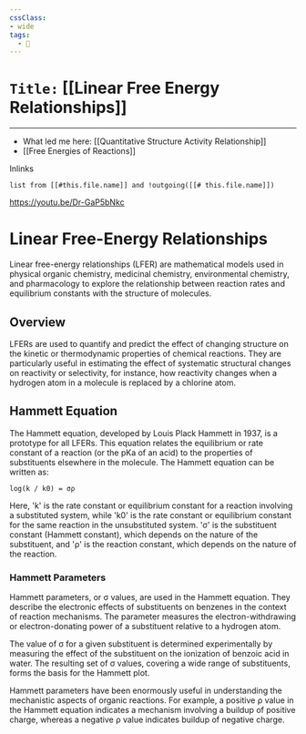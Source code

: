```yaml
---
cssClass:
- wide
tags:
  - 🧪
---
```


# `Title:` [[Linear Free Energy Relationships]]
--- 

- What led me here: [[Quantitative Structure Activity Relationship]]
- [[Free Energies of Reactions]]

Inlinks
```dataview 
list from [[#this.file.name]] and !outgoing([[# this.file.name]]) 
```

https://youtu.be/Dr-GaP5bNkc

# Linear Free-Energy Relationships

Linear free-energy relationships (LFER) are mathematical models used in physical organic chemistry, medicinal chemistry, environmental chemistry, and pharmacology to explore the relationship between reaction rates and equilibrium constants with the structure of molecules.

## Overview

LFERs are used to quantify and predict the effect of changing structure on the kinetic or thermodynamic properties of chemical reactions. They are particularly useful in estimating the effect of systematic structural changes on reactivity or selectivity, for instance, how reactivity changes when a hydrogen atom in a molecule is replaced by a chlorine atom. 

## Hammett Equation

The Hammett equation, developed by Louis Plack Hammett in 1937, is a prototype for all LFERs. This equation relates the equilibrium or rate constant of a reaction (or the pKa of an acid) to the properties of substituents elsewhere in the molecule. The Hammett equation can be written as:

```
log(k / k0) = σρ
```

Here, 'k' is the rate constant or equilibrium constant for a reaction involving a substituted system, while 'k0' is the rate constant or equilibrium constant for the same reaction in the unsubstituted system. 'σ' is the substituent constant (Hammett constant), which depends on the nature of the substituent, and 'ρ' is the reaction constant, which depends on the nature of the reaction.

### Hammett Parameters

Hammett parameters, or σ values, are used in the Hammett equation. They describe the electronic effects of substituents on benzenes in the context of reaction mechanisms. The parameter measures the electron-withdrawing or electron-donating power of a substituent relative to a hydrogen atom.

The value of σ for a given substituent is determined experimentally by measuring the effect of the substituent on the ionization of benzoic acid in water. The resulting set of σ values, covering a wide range of substituents, forms the basis for the Hammett plot. 

Hammett parameters have been enormously useful in understanding the mechanistic aspects of organic reactions. For example, a positive ρ value in the Hammett equation indicates a mechanism involving a buildup of positive charge, whereas a negative ρ value indicates buildup of negative charge.


